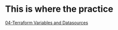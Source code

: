 # This is where the practice
[04-Terraform Variables and Datasources](https://github.com/sudheer71/terraform-on-aws-ec2/blob/main/04-Terraform-Variables-and-Datasources/README.md)
